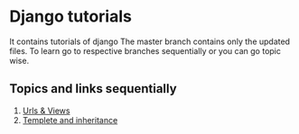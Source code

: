 # Django tutorials
It contains tutorials of django
The master branch contains only the updated files. To learn go to respective branches sequentially or you can go topic wise.

## Topics and links sequentially

1. [Urls & Views](https://github.com/maxkaustav/django/tree/urls-views)
2. [Templete and inheritance](https://github.com/maxkaustav/django/tree/templete-routing)
